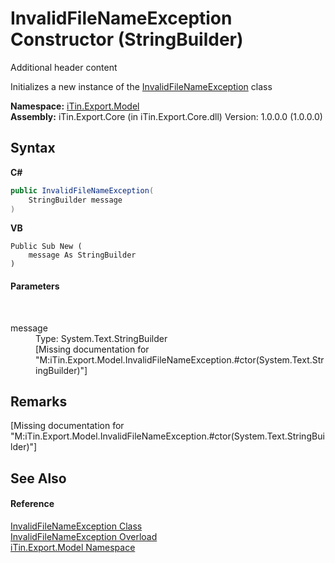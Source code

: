 # InvalidFileNameException Constructor (StringBuilder)
Additional header content 

Initializes a new instance of the <a href="57a82506-0571-26d0-d298-f672e09a5937">InvalidFileNameException</a> class

**Namespace:**&nbsp;<a href="ef57ffcc-e95e-b212-5a46-9aa6f5a3511f">iTin.Export.Model</a><br />**Assembly:**&nbsp;iTin.Export.Core (in iTin.Export.Core.dll) Version: 1.0.0.0 (1.0.0.0)

## Syntax

**C#**<br />
``` C#
public InvalidFileNameException(
	StringBuilder message
)
```

**VB**<br />
``` VB
Public Sub New ( 
	message As StringBuilder
)
```


#### Parameters
&nbsp;<dl><dt>message</dt><dd>Type: System.Text.StringBuilder<br />\[Missing <param name="message"/> documentation for "M:iTin.Export.Model.InvalidFileNameException.#ctor(System.Text.StringBuilder)"\]</dd></dl>

## Remarks
\[Missing <remarks> documentation for "M:iTin.Export.Model.InvalidFileNameException.#ctor(System.Text.StringBuilder)"\]

## See Also


#### Reference
<a href="57a82506-0571-26d0-d298-f672e09a5937">InvalidFileNameException Class</a><br /><a href="f0af2ec4-457e-3f59-be4a-0d1b4a716193">InvalidFileNameException Overload</a><br /><a href="ef57ffcc-e95e-b212-5a46-9aa6f5a3511f">iTin.Export.Model Namespace</a><br />